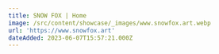 ```yaml
---
title: SNOW FOX | Home
image: /src/content/showcase/_images/www.snowfox.art.webp
url: 'https://www.snowfox.art'
dateAdded: 2023-06-07T15:57:21.000Z
---
```


